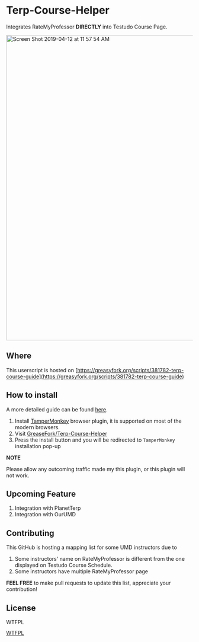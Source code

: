 # Terp-Course-Helper

Integrates RateMyProfessor **DIRECTLY** into Testudo Course Page.

<img width="824" alt="Screen Shot 2019-04-12 at 11 57 54 AM" src="https://user-images.githubusercontent.com/4535844/56050584-46363000-5d1a-11e9-876c-5a8e6b2bdd14.png">

## Where

This userscript is hosted on [https://greasyfork.org/scripts/381782-terp-course-guide](https://greasyfork.org/scripts/381782-terp-course-guide)

## How to install

A more detailed guide can be found [here](https://greasyfork.org/).

1. Install [TamperMonkey](https://tampermonkey.net/) browser plugin, it is supported on most of the modern browsers.
2. Visit [GreaseFork/Terp-Course-Helper](https://greasyfork.org/scripts/381782-terp-course-guide)
3. Press the install button and you will be redirected to `TamperMonkey` installation pop-up

**NOTE**

Please allow any outcoming traffic made my this plugin, or this plugin will not work.

## Upcoming Feature

1. Integration with PlanetTerp
2. Integration with OurUMD

## Contributing

This GitHub is hosting a mapping list for some UMD instructors due to

1. Some instructors' name on RateMyProfessor is different from the one displayed on Testudo Course Schedule.
2. Some instructors have multiple RateMyProfessor page

**FEEL FREE** to make pull requests to update this list, appreciate your contribution!

## License

<a href="http://www.wtfpl.net/"><img src="http://www.wtfpl.net/wp-content/uploads/2012/12/wtfpl-badge-4.png" width="80" height="15" alt="WTFPL" /></a>
       
[WTFPL](http://www.wtfpl.net/)
